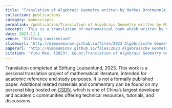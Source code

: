 ```yaml
---
title: "Translation of Algebraic Geometry written by Markus Brotmann(4)"
collection: publications
category: manuscripts
permalink: /publication/Translation of Algebraic Geometry written by Markus Brotmann(4)
excerpt: 'This is a translation of mathematical book which written by Markus Brotmann, I translated some from german to chinese'
date: 2023.11.1
venue: 'Stiftung Louisenlund'
slidesurl: 'http://nimoseminov.github.io/files/2023 Algebraische Geometry MB4.pdf'
paperurl: 'http://nimoseminov.github.io/files/2023 Algebraische Geometry MB4.pdf'
citation: 'Yimu Mao. (2023). &quot;Translation of Algebraic Geometry written by Markus Brotmann(3)'
---
```


Translation completed at Stiftung Louisenlund, 2023. This work is a personal translation project of mathematical literature, intended for academic reference and study purposes. It is not a formally published paper. Additional related materials and commentary can be found on my personal blog hosted on [CSDN](https://blog.csdn.net/nimomath666/article/details/132937927?spm=1001.2014.3001.5501), which is one of China’s largest developer and academic communities offering technical resources, tutorials, and discussions.
